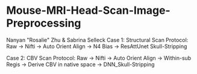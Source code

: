 # Mouse-MRI-Head-Scan-Image-Preprocessing
Nanyan "Rosalie" Zhu & Sabrina Selleck
Case 1: Structural Scan Protocol: Raw -> Nifti -> Auto Orient Align -> N4 Bias -> ResAttUnet Skull-Stripping

Case 2: CBV Scan Protocol: Raw -> Nifti -> Auto Orient Align -> Within-sub Regis -> Derive CBV in native space -> DNN_Skull-Stripping
